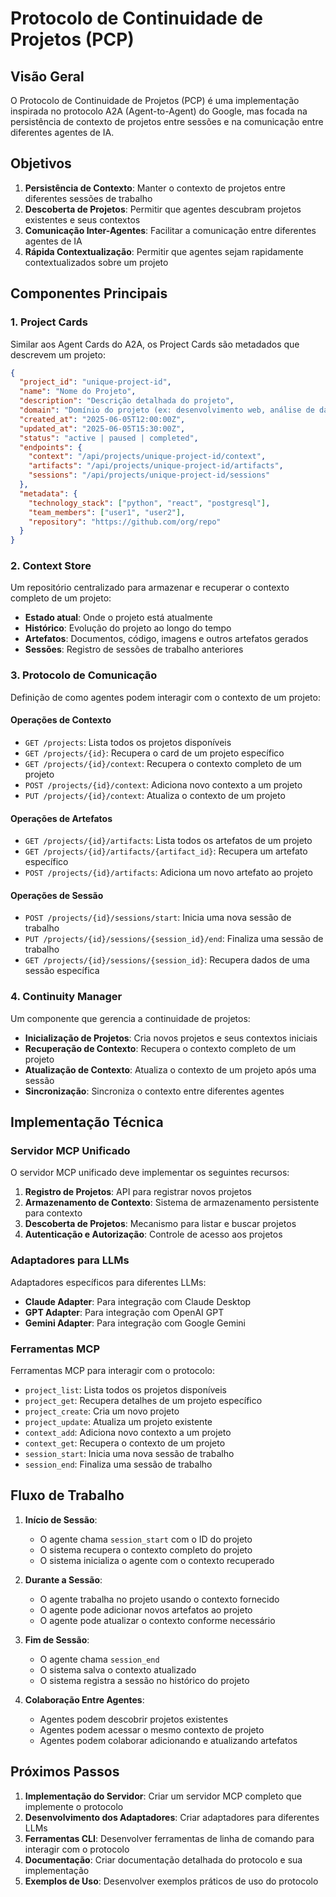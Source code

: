 # Protocolo de Continuidade de Projetos (PCP)

## Visão Geral

O Protocolo de Continuidade de Projetos (PCP) é uma implementação inspirada no protocolo A2A (Agent-to-Agent) do Google, mas focada na persistência de contexto de projetos entre sessões e na comunicação entre diferentes agentes de IA.

## Objetivos

1. **Persistência de Contexto**: Manter o contexto de projetos entre diferentes sessões de trabalho
2. **Descoberta de Projetos**: Permitir que agentes descubram projetos existentes e seus contextos
3. **Comunicação Inter-Agentes**: Facilitar a comunicação entre diferentes agentes de IA
4. **Rápida Contextualização**: Permitir que agentes sejam rapidamente contextualizados sobre um projeto

## Componentes Principais

### 1. Project Cards

Similar aos Agent Cards do A2A, os Project Cards são metadados que descrevem um projeto:

```json
{
  "project_id": "unique-project-id",
  "name": "Nome do Projeto",
  "description": "Descrição detalhada do projeto",
  "domain": "Domínio do projeto (ex: desenvolvimento web, análise de dados)",
  "created_at": "2025-06-05T12:00:00Z",
  "updated_at": "2025-06-05T15:30:00Z",
  "status": "active | paused | completed",
  "endpoints": {
    "context": "/api/projects/unique-project-id/context",
    "artifacts": "/api/projects/unique-project-id/artifacts",
    "sessions": "/api/projects/unique-project-id/sessions"
  },
  "metadata": {
    "technology_stack": ["python", "react", "postgresql"],
    "team_members": ["user1", "user2"],
    "repository": "https://github.com/org/repo"
  }
}
```

### 2. Context Store

Um repositório centralizado para armazenar e recuperar o contexto completo de um projeto:

- **Estado atual**: Onde o projeto está atualmente
- **Histórico**: Evolução do projeto ao longo do tempo
- **Artefatos**: Documentos, código, imagens e outros artefatos gerados
- **Sessões**: Registro de sessões de trabalho anteriores

### 3. Protocolo de Comunicação

Definição de como agentes podem interagir com o contexto de um projeto:

#### Operações de Contexto

- `GET /projects`: Lista todos os projetos disponíveis
- `GET /projects/{id}`: Recupera o card de um projeto específico
- `GET /projects/{id}/context`: Recupera o contexto completo de um projeto
- `POST /projects/{id}/context`: Adiciona novo contexto a um projeto
- `PUT /projects/{id}/context`: Atualiza o contexto de um projeto

#### Operações de Artefatos

- `GET /projects/{id}/artifacts`: Lista todos os artefatos de um projeto
- `GET /projects/{id}/artifacts/{artifact_id}`: Recupera um artefato específico
- `POST /projects/{id}/artifacts`: Adiciona um novo artefato ao projeto

#### Operações de Sessão

- `POST /projects/{id}/sessions/start`: Inicia uma nova sessão de trabalho
- `PUT /projects/{id}/sessions/{session_id}/end`: Finaliza uma sessão de trabalho
- `GET /projects/{id}/sessions/{session_id}`: Recupera dados de uma sessão específica

### 4. Continuity Manager

Um componente que gerencia a continuidade de projetos:

- **Inicialização de Projetos**: Cria novos projetos e seus contextos iniciais
- **Recuperação de Contexto**: Recupera o contexto completo de um projeto
- **Atualização de Contexto**: Atualiza o contexto de um projeto após uma sessão
- **Sincronização**: Sincroniza o contexto entre diferentes agentes

## Implementação Técnica

### Servidor MCP Unificado

O servidor MCP unificado deve implementar os seguintes recursos:

1. **Registro de Projetos**: API para registrar novos projetos
2. **Armazenamento de Contexto**: Sistema de armazenamento persistente para contexto
3. **Descoberta de Projetos**: Mecanismo para listar e buscar projetos
4. **Autenticação e Autorização**: Controle de acesso aos projetos

### Adaptadores para LLMs

Adaptadores específicos para diferentes LLMs:

- **Claude Adapter**: Para integração com Claude Desktop
- **GPT Adapter**: Para integração com OpenAI GPT
- **Gemini Adapter**: Para integração com Google Gemini

### Ferramentas MCP

Ferramentas MCP para interagir com o protocolo:

- `project_list`: Lista todos os projetos disponíveis
- `project_get`: Recupera detalhes de um projeto específico
- `project_create`: Cria um novo projeto
- `project_update`: Atualiza um projeto existente
- `context_add`: Adiciona novo contexto a um projeto
- `context_get`: Recupera o contexto de um projeto
- `session_start`: Inicia uma nova sessão de trabalho
- `session_end`: Finaliza uma sessão de trabalho

## Fluxo de Trabalho

1. **Início de Sessão**:
   - O agente chama `session_start` com o ID do projeto
   - O sistema recupera o contexto completo do projeto
   - O sistema inicializa o agente com o contexto recuperado

2. **Durante a Sessão**:
   - O agente trabalha no projeto usando o contexto fornecido
   - O agente pode adicionar novos artefatos ao projeto
   - O agente pode atualizar o contexto conforme necessário

3. **Fim de Sessão**:
   - O agente chama `session_end`
   - O sistema salva o contexto atualizado
   - O sistema registra a sessão no histórico do projeto

4. **Colaboração Entre Agentes**:
   - Agentes podem descobrir projetos existentes
   - Agentes podem acessar o mesmo contexto de projeto
   - Agentes podem colaborar adicionando e atualizando artefatos

## Próximos Passos

1. **Implementação do Servidor**: Criar um servidor MCP completo que implemente o protocolo
2. **Desenvolvimento dos Adaptadores**: Criar adaptadores para diferentes LLMs
3. **Ferramentas CLI**: Desenvolver ferramentas de linha de comando para interagir com o protocolo
4. **Documentação**: Criar documentação detalhada do protocolo e sua implementação
5. **Exemplos de Uso**: Desenvolver exemplos práticos de uso do protocolo